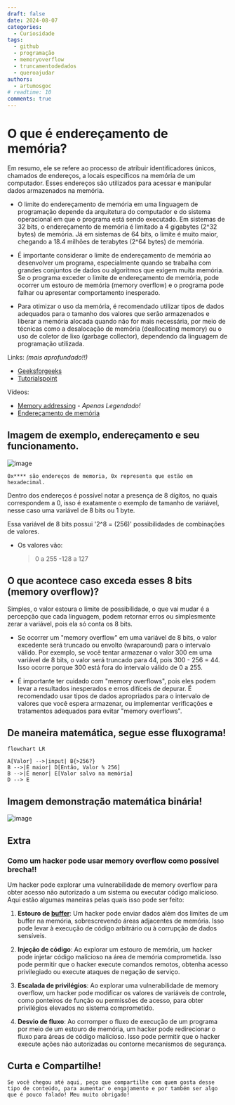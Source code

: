 ```yaml
---
draft: false 
date: 2024-08-07
categories:
  - Curiosidade
tags:
  - github
  - programação
  - memoryoverflow
  - truncamentodedados
  - queroajudar
authors:
  - artumosgoc
# readtime: 10
comments: true
---
```

# O que é endereçamento de memória?

Em resumo, ele se refere ao processo de atribuir identificadores únicos, chamados de endereços, a locais específicos na memória de um computador. Esses endereços são utilizados para acessar e manipular dados armazenados na memória.

<!-- more -->

- O limite do endereçamento de memória em uma linguagem de programação depende da arquitetura do computador e do sistema operacional em que o programa está sendo executado. Em sistemas de 32 bits, o endereçamento de memória é limitado a 4 gigabytes (2^32 bytes) de memória. Já em sistemas de 64 bits, o limite é muito maior, chegando a 18.4 milhões de terabytes (2^64 bytes) de memória.

- É importante considerar o limite de endereçamento de memória ao desenvolver um programa, especialmente quando se trabalha com grandes conjuntos de dados ou algoritmos que exigem muita memória. Se o programa exceder o limite de endereçamento de memória, pode ocorrer um estouro de memória (memory overflow) e o programa pode falhar ou apresentar comportamento inesperado.

- Para otimizar o uso da memória, é recomendado utilizar tipos de dados adequados para o tamanho dos valores que serão armazenados e liberar a memória alocada quando não for mais necessária, por meio de técnicas como a desalocação de memória (deallocating memory) ou o uso de coletor de lixo (garbage collector), dependendo da linguagem de programação utilizada.

Links: *(mais aprofundado!!)*
- [Geeksforgeeks](https://www.geeksforgeeks.org/addressing-modes/)
- [Tutorialspoint](https://www.tutorialspoint.com/computer_logical_organization/index.htm)

Vídeos:
- [Memory addressing](https://www.youtube.com/watch?v=F-i9qPOIsoA) *- Apenas Legendado!*
- [Endereçamento de memória](https://www.youtube.com/watch?v=G4om0r-Kgi0)

## Imagem de exemplo, endereçamento e seu funcionamento.


![image](https://github.com/codaqui/institucional/assets/63540372/311fdd5f-ca81-4fc4-91f8-f859d81a5d14)


```
0x**** são endereços de memoria, 0x representa que estão em hexadecimal.
```
Dentro dos endereços é possível notar a presença de 8 dígitos, no quais correspondem a 0, isso é exatamente o exemplo de tamanho de variável, nesse caso uma variável de 8 bits ou 1 byte.

Essa variável de 8 bits possui '2^8 = (256)' possibilidades de combinações de valores.
- Os valores vão:

  >0 a 255
  -128 a 127


## O que acontece caso exceda esses 8 bits (memory overflow)?

Simples, o valor estoura o limite de possibilidade, o que vai mudar é a percepção que cada linguagem, podem retornar erros ou simplesmente zerar a variável, pois ela só conta os 8 bits. 

- Se ocorrer um "memory overflow" em uma variável de 8 bits, o valor excedente será truncado ou envolto (wraparound) para o intervalo válido. Por exemplo, se você tentar armazenar o valor 300 em uma variável de 8 bits, o valor será truncado para 44, pois 300 - 256 = 44. Isso ocorre porque 300 está fora do intervalo válido de 0 a 255.

- É importante ter cuidado com "memory overflows", pois eles podem levar a resultados inesperados e erros difíceis de depurar. É recomendado usar tipos de dados apropriados para o intervalo de valores que você espera armazenar, ou implementar verificações e tratamentos adequados para evitar "memory overflows".

## De maneira matemática, segue esse fluxograma!

```mermaid
flowchart LR

A[Valor] -->|input| B{>256?}
B -->|É maior| D[Então, Valor % 256]
B -->|É menor| E[Valor salvo na memória]
D --> E
```

## Imagem demonstração matemática binária!

![image](https://github.com/codaqui/institucional/assets/63540372/2a1acd63-26e4-4ecd-987d-15205deb34f4)


## Extra

### Como um hacker pode usar memory overflow como possível brecha!!

Um hacker pode explorar uma vulnerabilidade de memory overflow para obter acesso não autorizado a um sistema ou executar código malicioso. Aqui estão algumas maneiras pelas quais isso pode ser feito:

1. **Estouro de [buffer](https://tecnoblog.net/responde/o-que-e-buffer/)**: Um hacker pode enviar dados além dos limites de um buffer na memória, sobrescrevendo áreas adjacentes de memória. Isso pode levar à execução de código arbitrário ou à corrupção de dados sensíveis.

2. **Injeção de código**: Ao explorar um estouro de memória, um hacker pode injetar código malicioso na área de memória comprometida. Isso pode permitir que o hacker execute comandos remotos, obtenha acesso privilegiado ou execute ataques de negação de serviço.

3. **Escalada de privilégios**: Ao explorar uma vulnerabilidade de memory overflow, um hacker pode modificar os valores de variáveis de controle, como ponteiros de função ou permissões de acesso, para obter privilégios elevados no sistema comprometido.

4. **Desvio de fluxo**: Ao corromper o fluxo de execução de um programa por meio de um estouro de memória, um hacker pode redirecionar o fluxo para áreas de código malicioso. Isso pode permitir que o hacker execute ações não autorizadas ou contorne mecanismos de segurança.

## Curta e Compartilhe!
```
Se você chegou até aqui, peço que compartilhe com quem gosta desse tipo de conteúdo, para aumentar o engajamento e por também ser algo que é pouco falado! Meu muito obrigado!
```
